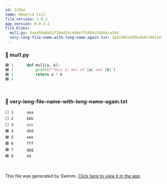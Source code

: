 ```yaml
---
id: j19po
name: Newprcd 1111
file_version: 1.0.2
app_version: 0.9.3-2
file_blobs:
  mul1.py: 3aed59a0a51f29e83bc494e7f5868c59ab5ca54d
  very-long-file-name-with-long-name-again.txt: 1b41905a395b3bdfc0631d3e76c569a1f8fd6c47
---
```


<!-- NOTE-swimm-snippet: the lines below link your snippet to Swimm -->
### 📄 mul1.py
```python
🟩 1      def mul1(a, b):
🟩 2          print(f'This is mul of {a} and {b}')
🟩 3          return a * b
🟩 4      
```

<br/>

<!-- NOTE-swimm-snippet: the lines below link your snippet to Swimm -->
### 📄 very-long-file-name-with-long-name-again.txt
```text
⬜ 1      aaa
⬜ 2      bbb
⬜ 3      ccc
🟩 4      ddd
🟩 5      eee
🟩 6      fff
🟩 7      ggg
🟩 8      aa
```

<br/>

This file was generated by Swimm. [Click here to view it in the app](http://localhost:5000/repos/Z2l0aHViJTNBJTNBdDElM0ElM0FlcmFuLXN3aW1t/docs/j19po).